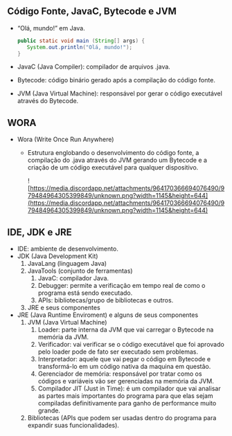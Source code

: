 ## Código Fonte, JavaC, Bytecode e JVM

- “Olá, mundo!” em Java.
    
    ```java
    public static void main (String[] args) {
       System.out.println("Olá, mundo!");
    }
    ```
    
- JavaC (Java Compiler): compilador de arquivos .java.
- Bytecode: código binário gerado após a compilação do código fonte.
- JVM (Java Virtual Machine): responsável por gerar o código executável através do Bytecode.

## WORA

- Wora (Write Once Run Anywhere)
    - Estrutura englobando o desenvolvimento do código fonte, a compilação do .java através do JVM gerando um Bytecode e a criação de um código executável para qualquer dispositivo.
        
        ![https://media.discordapp.net/attachments/964170366694076490/979484964305399849/unknown.png?width=1145&height=644](https://media.discordapp.net/attachments/964170366694076490/979484964305399849/unknown.png?width=1145&height=644)
        

## IDE, JDK e JRE

- IDE: ambiente de desenvolvimento.
- JDK (Java Development Kit)
    1. JavaLang (linguagem Java)
    2. JavaTools (conjunto de ferramentas)
        1. JavaC: compilador Java. 
        2. Debugger: permite a verificação em tempo real de como o programa está sendo executado. 
        3. APIs: bibliotecas/grupo de bibliotecas e outros.  
    3. JRE e seus componentes
- JRE (Java Runtime Enviroment) e alguns de seus componentes
    1. JVM (Java Virtual Machine)
        1. Loader: parte interna da JVM que vai carregar o Bytecode na memória da JVM. 
        2. Verificador: vai verificar se o código executável que foi aprovado pelo loader pode de fato ser executado sem problemas. 
        3. Interpretador: aquele que vai pegar o código em Bytecode e transformá-lo em um código nativa da maquina em questão.
        4. Gerenciador de memória: responsável por tratar como os códigos e variáveis vão ser gerenciadas na memória da JVM.  
        5. Compilador JIT (Just in Time): é um compilador que vai analisar as partes mais importantes do programa para que elas sejam compiladas definitivamente para ganho de performance muito grande.    
    2. Bibliotecas (APIs que podem ser usadas dentro do programa para expandir suas funcionalidades).